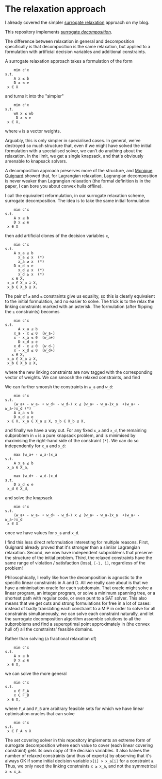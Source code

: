 The relaxation approach
=======================

I already covered the simpler [surrogate relaxation](https://pvk.ca/Blog/2019/04/23/fractional-set-covering-with-experts/)
approach on my blog.

This repository implements [surrogate *decomposition*](https://www.authorea.com/users/2541/articles/324048-no-regret-surrogate-decomposition?access_token=7PRDD1XaWLjc8wglr1_PLg).

The difference between relaxation in general and decomposition
specifically is that decomposition is the same relaxation, but applied
to a formulation with artificial decision variables and additional
constraints.

A surrogate relaxation approach takes a formulation of the form

        min c'x
    s.t.
        A x ≤ b
        D x ≤ e
     x ∈ X

and turns it into the "simpler"

        min c'x
    s.t.
        wA x ≤ wb
         D x ≤ e
     x ∈ X,

where `w` is a vector weights.

Arguably, this is only simpler in specialised cases.  In general,
we've destroyed so much structure that, even if we might have solved
the initial formulation with a specialised solver, we can't do
anything about the relaxation.  In the limit, we get a single
knapsack, and that's obviously amenable to knapsack solvers.

A decomposition approach preserves more of the structure, and [Monique
Guignard](https://link.springer.com/article/10.1007/BF02592954) showed
that, for Lagrangian relaxation, Lagrangian decomposition is never
weaker than Lagrangian relaxation (the formal definition is in the
paper, I can bore you about convex hulls offline).

I call the equivalent reformulation, in our surrogate relaxation
scheme, surrogate decomposition.  The idea is to take the same initial
formulation

        min c'x
    s.t.
        A x ≤ b
        D x ≤ e
     x ∈ X

then add artificial clones of the decision variables `x`,

        min c'x
    s.t.
        A x_a ≤ b
          x_a ≤ x  (*)
          x_a ≥ x  (*)
        D x_d ≤ e
          x_d ≤ x  (*)
          x_d ≥ x  (*)
       x ∈ X,
     x_a ∈ X_a ⊇ X,
     x_b ∈ X_b ⊇ X.

The pair of `≥` and `≤` constraints give us equality, so this is
clearly equivalent to the initial formulation, and no easier to solve.
The trick is to the relax the linking constraints marked with an
asterisk.  The formulation (after flipping the `≥` constraints)
becomes

        min c'x
    s.t.
          A x_a ≤ b
        x_a - x ≤ 0  (w_a-)
        x - x_a ≤ 0  (w_a+)
          D x_d ≤ e
        x_d - x ≤ 0  (w_d-)
        x - x_d ≤ 0  (w_d+)
       x ∈ X,
     x_a ∈ X_a ⊇ X,
     x_b ∈ X_b ⊇ X,

where the new linking constraints are now tagged with the
corresponding vector of weights.  We can smoosh the relaxed
constraints, and find

We can further smoosh the constraints in `w_a` and `w_d`:


        min c'x
    s.t.
        (w_a+ - w_a- + w_d+ - w_d-) x ≤ (w_a+ - w_a-)x_a  +(w_a+ - w_a-)x_d (*)
        A x_a ≤ b
        D x_d ≤ e
     x ∈ X, x_a ∈ X_a ⊇ X, x_b ∈ X_b ⊇ X,

and finally we have a way out.  For any fixed `x_a` and `x_d`, the
remaining subproblem in `x` is a pure knapsack problem, and is
minimised by maximising the right-hand side of the constraint `(*)`.
We can do so independently for `x_a` and `x_d`:

        max (w_a+ - w_a-)x_a
    s.t.
        A x_a ≤ b
     x_a ∈ X_a,

        max (w_d+ - w_d-)x_d
    s.t.
        D x_d ≤ e
     x_d ∈ X_d,

and solve the knapsack

        min c'x
    s.t.
        (w_a+ - w_a- + w_d+ - w_d-) x ≤ (w_a+ - w_a-)x_a  +(w_a+ - w_a-)x_d
     x ∈ X

once we have values for `x_a` and `x_d`.

I find this less direct reformulation interesting for multiple
reasons.  First, Guignard already proved that it's stronger than a
similar Lagrangian relaxation.  Second, we now have independent
subproblems that preserve the structure of the initial problem.
Third, the relaxed constraints have the same range of violation /
satisfaction (loss), `[-1, 1]`, regardless of the problem!

Philosophically, I really like how the decomposition is agnostic to
the specific linear constraints in A and D.  All we really care about
is that we have a minimisation oracle for each subdomain.  That oracle
might solve a linear program, an integer program, or solve a minimum
spanning tree, or a shortest path with regular code, or even punt to a
SAT solver.  This also means that we get cuts and strong formulations
for free in a lot of cases: instead of badly translating each
constraint to a MIP in order to solve for all constraints
simultaneously, we can solve each constraint naturally, and let the
surrogate decomposition algorithm assemble solutions to all the
subproblems and find a superoptimal point approximately in (the convex
hull of) all the constraints' feasible domains.

Rather than solving (a fractional relaxation of)

        min c'x
    s.t.
        A x ≤ b
        D x ≤ e
     x ∈ X,

we can solve the more general

        min c'x
    s.t.
        x ∈ F_A
        x ∈ F_B
     x ∈ X,

where `F_A` and `F_B` are arbitrary feasible sets for which we have
linear optimisation oracles that can solve

        min c'x
    s.t.
     x ∈ F_A ∩ X

The set covering solver in this repository implements an extreme form
of surrogate decomposition where each value to cover (each linear
covering constraint) gets its own copy of the decision variables.  It
also halves the number of relaxed constraints (and thus of experts) by
observing that it's always OK if some initial decision variable 
`x[i] > x_a[i]` for a constraint `a`.  Thus, we only need the
linking constraints `x ≥ x_a`, and not the symmetrical `x ≤ x_a`.
